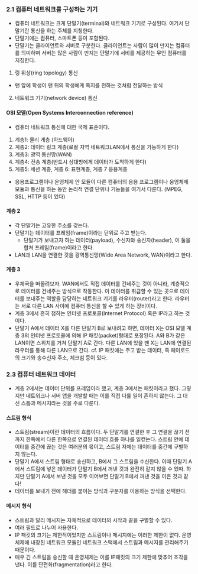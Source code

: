 ### 2.1 컴퓨터 네트워크를 구성하는 기기
- 컴퓨터 네트워크는 크게 단말기(terminal)와 네트워크 기기로 구성된다. 여기서 단말기란 통신을 하는 주체를 지칭한다.
- 단말기에는 컴퓨터, 스마트폰 등이 포함된다.
- 단말기는 클라이언트와 서버로 구분한다. 클라이언트는 사람이 많이 만지는 컴퓨터를 의미하며 서버는 많은 사람이 만지는 단말기에 서비를 제공하는 무인 컴퓨터를 지칭한다.
1. 링 위상(ring topology) 통신
- 맨 앞에 학생이 맨 뒤의 학생에게 쪽지를 전하는 것처럼 전달하는 방식
2. 네트워크 기기(network device) 통신

#### OSI 모델(Open Systems Interconnection reference)
- 컴퓨터 네트워크 통신에 대한 국제 표준이다.
1. 계층1: 물리 계층 (하드웨어)
2. 계층2: 데이터 링크 계층(로컬 지역 네트워크LAN에서 통신을 가능하게 한다)
3. 계층3: 광역 통신망(WAN)
4. 계층4: 전송 계층(반드시 상대방에게 데이터가 도착하게 한다)
5. 계층5: 세션 계층, 계층 6: 표현계층, 계층 7 응용계층
- 응용프로그램이나 운영체제 안 모듈이 다른 컴퓨터의 응용 프로그램이나 웅영체제 모듈과 통신을 하는 동안 논리적 연결 단위나 기능들을 여기서 다룬다. (MPEG, SSL, HTTP 등이 있다)
#### 계층 2
- 각 단말기는 고유한 주소를 갖는다.
- 단말기는 데이터를 프레임(frame)이라는 단위로 주고 받는다.
	- 단말기가 보내고자 하는 데이터(payload), 수신자와 송신자(header), 이 둘을 합쳐 프레임(frame)이라고 한다.
- LAN과 LAN을 연결한 것을 광역통신망(Wide Area Network, WAN)이라고 한다.
#### 계층 3
- 우체국을 떠올려보자. WAN에서도 직접 데이터를 건네주는 것이 아니라, 계층적으로 데이터를 건네주는 방식으로 작동한다. 이 데이터를 취급할 수 있는 곳으로 데이터를 보내주는 역할을 담당하는 네트워크 기기를 라우터(router)라고 한다. 라우터는 서로 다른 LAN 사이에 컴퓨터 통신을 할 수 있게 하는 장비이다.
- 계층 3에서 흔히 접하는 인터넷 프로토콜(Internet Protocol) 혹은 IP라고 하는 것이다.
- 단말기 A에서 데이터 X를 다른 단말기 B로 보내려고 하면, 데이터 X는 OSI 모델 계층 3의 인터넷 프로토콜에 의해 IP 패킷(packet)형태로 포장된다. A와 B가 같은 LAN이면 스위치를 거쳐 단말기 A로 간다. 다른 LAN에 있을 땐 X는 LAN에 연결된 라우터를 통해 다른 LAN으로 간다.
cf. IP 패킷에는 주고 받는 데이터, 즉 페이로드의 크기와 송수신자 주소, 체크섬 등이 있다.
### 2.3 컴퓨터 네트워크 데이터
- 계층 2에서는 데이터 단위를 프레임이라 했고, 계층 3에서는 패킷이라고 했다. 그렇지만 네트워크나 서버 앱을 개발할 때는 이를 직접 다룰 일이 흔하지 않는다. 그 대신 스틈과 메시지라는 것을 주로 다룬다.
#### 스트림 형식
- 스트림(stream)이란 데이터의 흐름이다. 두 단말기를 연결한 후 그 연결을 끊기 전까지 한쪽에서 다른 한쪽으로 연결된 데이터 흐름 하나를 일컫는다. 스트림 안에 데이터를 중간에 끊는 것은 여러분의 몫이고, 스트림 자체는 데이터를 중간에 구별하지 않는다.
- 단말기 A에서 스트림 형태로 송신하고, B에서 그 스트림을 수신한다. 이때 단말기 A에서 스트림에 넣은 데이터가 단말기 B에서 꺼낸 것과 완전히 같지 않을 수 있따. 하지만 단말기 A에서 보낸 것을 모두 이어보면 단말기 B에서 꺼낸 것을 이은 것과 같다!
- 데이터를 보내기 전에 헤더를 붙이는 방식과 구분자를 이용하는 방식을 선택한다.
#### 메시지 형식
- 스트림과 달리 메시지는 자체적으로 데이터의 시작과 끝을 구별할 수 있다.
- 여러 필드로 나누어 사용한다.
- IP 패킷의 크기는 제한적이었지만 스트림이나 메시지에는 이러한 제한이 없다. 운영체제에 내장된 네트워크 모듈인 네트워크 스택에서 스트림과 메시지를 관리해주기 때문이다.
- 매우 긴 스트림을 송신할 때 운영체제는 이를 IP패킷의 크기 제한에 맞추어 조각을 낸다. 이를 단편화(fragmentation)라고 한다.
